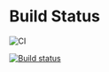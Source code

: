 # Build Status

![CI](https://github.com/saunindm/ahj-homeworks-02-1/actions/workflows/web.yml/badge.svg)

[![Build status](https://ci.appveyor.com/api/projects/status/pvmf6gpuagqed2hk?svg=true)](https://ci.appveyor.com/project/saunindm/ahj-homeworks-02-1)